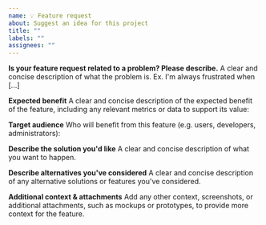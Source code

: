 ```yaml
---
name: 💡 Feature request
about: Suggest an idea for this project
title: ""
labels: ""
assignees: ""
---
```


**Is your feature request related to a problem? Please describe.**
A clear and concise description of what the problem is. Ex. I'm always frustrated when [...]

**Expected benefit**
A clear and concise description of the expected benefit of the feature, including any relevant metrics or data to support its value:

**Target audience**
Who will benefit from this feature (e.g. users, developers, administrators):

**Describe the solution you'd like**
A clear and concise description of what you want to happen.

**Describe alternatives you've considered**
A clear and concise description of any alternative solutions or features you've considered.

**Additional context & attachments**
Add any other context, screenshots, or additional attachments, such as mockups or prototypes, to provide more context for the feature.
